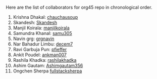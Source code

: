 Here are the list of collaborators for org45 repo in chronological order.

1. Krishna Dhakal: [chauchausoup](https://github.com/chauchausoup)
2. Skandesh: [Skandesh](https://github.com/Skandesh)
3. Manjil Koirala: [manjilkoirala](https://github.com/manjilkoirala)
4. Samundra Khanal: [samu305](https://github.com/samu304)
5. Navin grg: [grgnavin](https://github.com/Grgnavin)
6. Nar Bahadur Limbu: [decem7](https://github.com/decem7)
7. Ravi Garbuja Pun: [pfieffer](https://github.com/pfieffer)
8. Ankit Poudel: [ankman007](https://github.com/ankman007)
9. Rashila Khadka: [rashilakhadka](https://github.com/rashilakhadka)
10. Ashim Gautam: [Ashimgautam356](https://github.com/Ashimgautam356)
11. Ongchen Sherpa [fullstacksherpa](https://github.com/fullstacksherpa)
